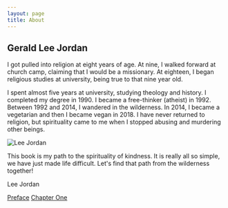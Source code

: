 ```yaml
---
layout: page
title: About
---
```


## Gerald Lee Jordan

I got pulled into religion at eight years of age. At nine, I walked forward at church camp, claiming that I would be a missionary. At eighteen, I began religious studies at university, being true to that nine year old. 

I spent almost five years at university, studying theology and history. I completed my degree in 1990. I became a free-thinker (atheist) in 1992. Between 1992 and 2014, I wandered in the wilderness. In 2014, I became a vegetarian and then I became vegan in 2018. I have never returned to religion, but spirituality came to me when I stopped abusing and murdering other beings.

 <img class="img-border" src="https://geraldleejordan.com/public/assets/images/lee-jordan-programmer.jpg" alt="Lee Jordan">

This book is my path to the spirituality of kindness. It is really all so simple, we have just made life difficult. Let's find that path from the wilderness together!

Lee Jordan

<div class="pagination">
    <a class="pagination-item older" href="https://singularity.geraldleejordan.com/">Preface</a>
      <a class="pagination-item newer" href="https://singularity.geraldleejordan.com/chapter-01/">Chapter One</a>
</div>
